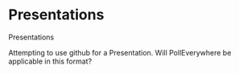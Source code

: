 Presentations
=============

Presentations

Attempting to use github for a Presentation. Will PollEverywhere be applicable in this format?
